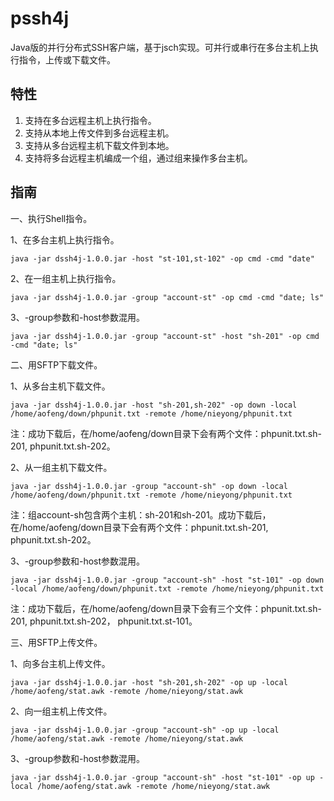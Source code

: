 pssh4j
======

Java版的并行分布式SSH客户端，基于jsch实现。可并行或串行在多台主机上执行指令，上传或下载文件。

特性
---
1. 支持在多台远程主机上执行指令。
1. 支持从本地上传文件到多台远程主机。
1. 支持从多台远程主机下载文件到本地。
1. 支持将多台远程主机编成一个组，通过组来操作多台主机。

指南
---
一、执行Shell指令。

1、在多台主机上执行指令。
```shell
java -jar dssh4j-1.0.0.jar -host "st-101,st-102" -op cmd -cmd "date"
```

2、在一组主机上执行指令。
```shell
java -jar dssh4j-1.0.0.jar -group "account-st" -op cmd -cmd "date; ls"
```

3、-group参数和-host参数混用。
```shell
java -jar dssh4j-1.0.0.jar -group "account-st" -host "sh-201" -op cmd -cmd "date; ls"
```

二、用SFTP下载文件。

1、从多台主机下载文件。
```shell
java -jar dssh4j-1.0.0.jar -host "sh-201,sh-202" -op down -local /home/aofeng/down/phpunit.txt -remote /home/nieyong/phpunit.txt
```
注：成功下载后，在/home/aofeng/down目录下会有两个文件：phpunit.txt.sh-201, phpunit.txt.sh-202。

2、从一组主机下载文件。
```shell
java -jar dssh4j-1.0.0.jar -group "account-sh" -op down -local /home/aofeng/down/phpunit.txt -remote /home/nieyong/phpunit.txt
```
注：组account-sh包含两个主机：sh-201和sh-201。成功下载后，在/home/aofeng/down目录下会有两个文件：phpunit.txt.sh-201, phpunit.txt.sh-202。

3、-group参数和-host参数混用。
```shell
java -jar dssh4j-1.0.0.jar -group "account-sh" -host "st-101" -op down -local /home/aofeng/down/phpunit.txt -remote /home/nieyong/phpunit.txt
```
注：成功下载后，在/home/aofeng/down目录下会有三个文件：phpunit.txt.sh-201, phpunit.txt.sh-202， phpunit.txt.st-101。

三、用SFTP上传文件。

1、向多台主机上传文件。
```shell
java -jar dssh4j-1.0.0.jar -host "sh-201,sh-202" -op up -local /home/aofeng/stat.awk -remote /home/nieyong/stat.awk
```

2、向一组主机上传文件。
```shell
java -jar dssh4j-1.0.0.jar -group "account-sh" -op up -local /home/aofeng/stat.awk -remote /home/nieyong/stat.awk
```

3、-group参数和-host参数混用。
```shell
java -jar dssh4j-1.0.0.jar -group "account-sh" -host "st-101" -op up -local /home/aofeng/stat.awk -remote /home/nieyong/stat.awk
```
